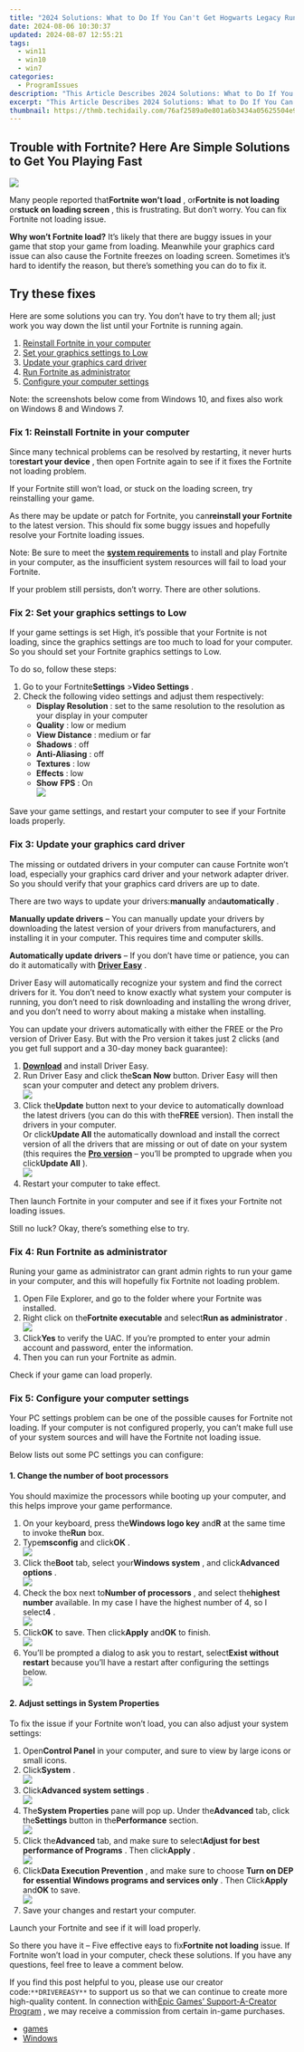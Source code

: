 ```yaml
---
title: "2024 Solutions: What to Do If You Can't Get Hogwarts Legacy Running"
date: 2024-08-06 10:30:37
updated: 2024-08-07 12:55:21
tags:
  - win11
  - win10
  - win7
categories:
  - ProgramIssues
description: "This Article Describes 2024 Solutions: What to Do If You Can't Get Hogwarts Legacy Running"
excerpt: "This Article Describes 2024 Solutions: What to Do If You Can't Get Hogwarts Legacy Running"
thumbnail: https://thmb.techidaily.com/76af2589a0e801a6b3434a05625504e9a24382860270c85ff4fd48c9e5e5afe1.png
---
```


## Trouble with Fortnite? Here Are Simple Solutions to Get You Playing Fast

![](https://images.drivereasy.com/wp-content/uploads/2018/11/img_5be91dcd69d39.jpg)

 Many people reported that**Fortnite won’t load** , or**Fortnite is not loading** or**stuck on loading screen** , this is frustrating. But don’t worry. You can fix Fortnite not loading issue.

**Why won’t Fortnite load?** It’s likely that there are buggy issues in your game that stop your game from loading. Meanwhile your graphics card issue can also cause the Fortnite freezes on loading screen. Sometimes it’s hard to identify the reason, but there’s something you can do to fix it.

## Try these fixes

 Here are some solutions you can try. You don’t have to try them all; just work you way down the list until your Fortnite is running again.

1. [Reinstall Fortnite in your computer](https://tools.techidaily.com/drivereasy/download/)
2. [Set your graphics settings to Low](https://tools.techidaily.com/drivereasy/download/)
3. [Update your graphics card driver](https://tools.techidaily.com/drivereasy/download/)
4. [Run Fortnite as administrator](https://tools.techidaily.com/drivereasy/download/)
5. [Configure your computer settings](https://tools.techidaily.com/drivereasy/download/)

 Note: the screenshots below come from Windows 10, and fixes also work on Windows 8 and Windows 7.

### Fix 1: Reinstall Fortnite in your computer

 Since many technical problems can be resolved by restarting, it never hurts to**restart your device** , then open Fortnite again to see if it fixes the Fortnite not loading problem.

 If your Fortnite still won’t load, or stuck on the loading screen, try reinstalling your game.

 As there may be update or patch for Fortnite, you can**reinstall your Fortnite** to the latest version. This should fix some buggy issues and hopefully resolve your Fortnite loading issues.

 Note: Be sure to meet the **[system requirements](https://tools.techidaily.com/drivereasy/download/)**  to install and play Fortnite in your computer, as the insufficient system resources will fail to load your Fortnite.

 If your problem still persists, don’t worry. There are other solutions.

### Fix 2: Set your graphics settings to Low

 If your game settings is set High, it’s possible that your Fortnite is not loading, since the graphics settings are too much to load for your computer. So you should set your Fortnite graphics settings to Low.

To do so, follow these steps:

1. Go to your Fortnite**Settings** \>**Video Settings** .
2. Check the following video settings and adjust them respectively:  
   * **Display Resolution** : set to the same resolution to the resolution as your display in your computer  
   * **Quality** : low or medium  
   * **View Distance** : medium or far  
   * **Shadows** : off  
   * **Anti-Aliasing** : off  
   * **Textures** : low  
   * **Effects** : low  
   * **Show** **FPS** : On  
   ![](https://images.drivereasy.com/wp-content/uploads/2018/11/img_5be91f07309c9.jpg)

 Save your game settings, and restart your computer to see if your Fortnite loads properly.

### Fix 3: Update your graphics card driver

 The missing or outdated drivers in your computer can cause Fortnite won’t load, especially your graphics card driver and your network adapter driver. So you should verify that your graphics card drivers are up to date.

 There are two ways to update your drivers:**manually** and**automatically** .

**Manually update drivers** – You can manually update your drivers by downloading the latest version of your drivers from manufacturers, and installing it in your computer. This requires time and computer skills.

**Automatically update drivers** – If you don’t have time or patience, you can do it automatically with **[Driver Easy](https://tools.techidaily.com/drivereasy/download/)**  .

 Driver Easy will automatically recognize your system and find the correct drivers for it. You don’t need to know exactly what system your computer is running, you don’t need to risk downloading and installing the wrong driver, and you don’t need to worry about making a mistake when installing.

 You can update your drivers automatically with either the FREE or the Pro version of Driver Easy. But with the Pro version it takes just 2 clicks (and you get full support and a 30-day money back guarantee):

1. [**Download**](https://tools.techidaily.com/drivereasy/download/) and install Driver Easy.
2. Run Driver Easy and click the**Scan Now** button. Driver Easy will then scan your computer and detect any problem drivers.  
![](https://images.drivereasy.com/wp-content/uploads/2018/11/img_5be920abeeb8a.jpg)
3. Click the**Update** button next to your device to automatically download the latest drivers (you can do this with the**FREE** version). Then install the drivers in your computer.  
 Or click**Update All** the automatically download and install the correct version of all the drivers that are missing or out of date on your system (this requires the **[Pro version](https://tools.techidaily.com/drivereasy/download/)**  – you’ll be prompted to upgrade when you click**Update All** ).  
![](https://images.drivereasy.com/wp-content/uploads/2018/11/img_5be920cf0d891.jpg)
4. Restart your computer to take effect.

 Then launch Fortnite in your computer and see if it fixes your Fortnite not loading issues.

Still no luck? Okay, there’s something else to try.

### Fix 4: Run Fortnite as administrator

 Runing your game as administrator can grant admin rights to run your game in your computer, and this will hopefully fix Fortnite not loading problem.

1. Open File Explorer, and go to the folder where your Fortnite was installed.
2. Right click on the**Fortnite executable** and select**Run as administrator** .  
![](https://images.drivereasy.com/wp-content/uploads/2018/11/img_5be9213d5616f.jpg)
3. Click**Yes** to verify the UAC. If you’re prompted to enter your admin account and password, enter the information.
4. Then you can run your Fortnite as admin.

Check if your game can load properly.

### Fix 5: Configure your computer settings

 Your PC settings problem can be one of the possible causes for Fortnite not loading. If your computer is not configured properly, you can’t make full use of your system sources and will have the Fortnite not loading issue.

Below lists out some PC settings you can configure:

#### 1\. Change the number of boot processors

 You should maximize the processors while booting up your computer, and this helps improve your game performance.

1. On your keyboard, press the**Windows logo key** and**R** at the same time to invoke the**Run** box.
2. Type**msconfig** and click**OK** .  
![](https://images.drivereasy.com/wp-content/uploads/2018/11/img_5be921926a881.jpg)
3. Click the**Boot** tab, select your**Windows system** , and click**Advanced options** .  
![](https://images.drivereasy.com/wp-content/uploads/2018/11/img_5be921b2b791d.jpg)
4. Check the box next to**Number of processors** , and select the**highest number** available. In my case I have the highest number of 4, so I select**4** .  
![](https://images.drivereasy.com/wp-content/uploads/2018/11/img_5be921cace95b.jpg)
5. Click**OK** to save. Then click**Apply** and**OK** to finish.  
![](https://images.drivereasy.com/wp-content/uploads/2018/11/img_5be921e101920.jpg)
6. You’ll be prompted a dialog to ask you to restart, select**Exist without restart** because you’ll have a restart after configuring the settings below.  
![](https://images.drivereasy.com/wp-content/uploads/2018/11/img_5be921fa6ef14.png)

#### 2\. Adjust settings in System Properties

 To fix the issue if your Fortnite won’t load, you can also adjust your system settings:

1. Open**Control Panel** in your computer, and sure to view by large icons or small icons.
2. Click**System** .  
![](https://images.drivereasy.com/wp-content/uploads/2018/11/img_5be922528c0d3.jpg)
3. Click**Advanced system settings** .  
![](https://images.drivereasy.com/wp-content/uploads/2018/11/img_5be9228805808.jpg)
4. The**System Properties** pane will pop up. Under the**Advanced** tab, click the**Settings** button in the**Performance** section.  
![](https://images.drivereasy.com/wp-content/uploads/2018/11/img_5be922bfef5f6.jpg)
5. Click the**Advanced** tab, and make sure to select**Adjust for best performance of Programs** . Then click**Apply** .  
![](https://images.drivereasy.com/wp-content/uploads/2018/11/img_5be9237d987ca.jpg)
6. Click**Data Execution Prevention** , and make sure to choose **Turn on DEP for essential Windows programs and services only** . Then Click**Apply** and**OK** to save.  
![](https://images.drivereasy.com/wp-content/uploads/2018/11/img_5be9234f416dc.jpg)
7. Save your changes and restart your computer.

Launch your Fortnite and see if it will load properly.

 So there you have it – Five effective eays to fix**Fortnite not loading** issue. If Fortnite won’t load in your computer, check these solutions. If you have any questions, feel free to leave a comment below.

 If you find this post helpful to you, please use our creator code:`**DRIVEREASY**` to support us so that we can continue to create more high-quality content. In connection with[Epic Games’ Support-A-Creator Program](https://www.epicgames.com/affiliate/en-US/overview) , we may receive a commission from certain in-game purchases.

* [games](https://tools.techidaily.com/drivereasy/download/)
* [Windows](https://tools.techidaily.com/drivereasy/download/)

<ins class="adsbygoogle"
     style="display:block"
     data-ad-format="autorelaxed"
     data-ad-client="ca-pub-7571918770474297"
     data-ad-slot="1223367746"></ins>



<ins class="adsbygoogle"
     style="display:block"
     data-ad-client="ca-pub-7571918770474297"
     data-ad-slot="8358498916"
     data-ad-format="auto"
     data-full-width-responsive="true"></ins>
